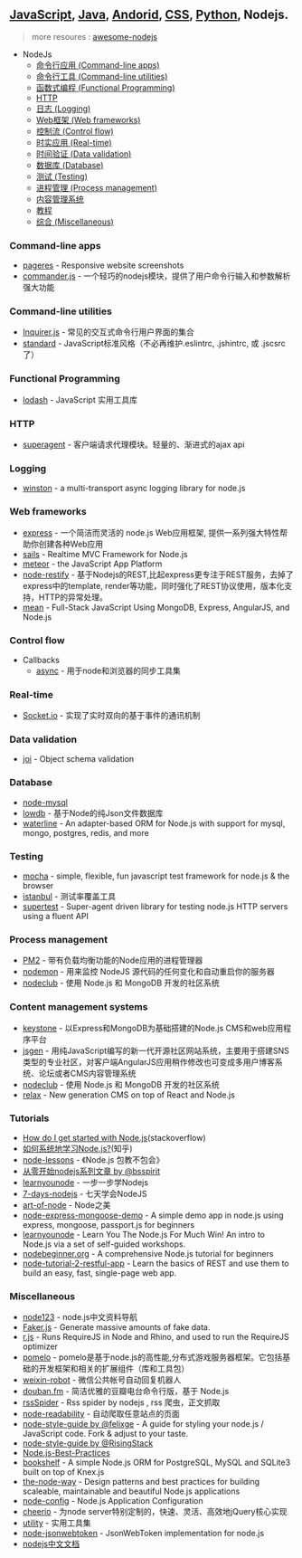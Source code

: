 ## [JavaScript](javascript.md), [Java](java.md), [Andorid](andorid.md), [CSS](css.md), [Python](pyton.md), Nodejs.

> more resoures : [awesome-nodejs](https://github.com/sindresorhus/awesome-nodejs)  

+ NodeJs
  + [命令行应用 (Command-line apps)](#command-line-apps)
  + [命令行工具 (Command-line utilities)](#command-line-utilities)
  + [函数式编程 (Functional Programming)](#functional-programming)
  + [HTTP](#http)
  + [日志 (Logging)](#logging)
  + [Web框架 (Web frameworks)](#web-frameworks)
  + [控制流 (Control flow)](#control-flow)
  + [时实应用 (Real-time)](#real-time)
  + [时间验证 (Data validation)](#data-validation)
  + [数据库 (Database)](#database)
  + [测试 (Testing)](#testing)
  + [进程管理 (Process management)](#process-management)
  + [内容管理系统](#content-management-systems)
  + [教程](#tutorials)
  + [综合 (Miscellaneous)](#miscellaneous)

### Command-line apps
+ [pageres](https://github.com/sindresorhus/pageres) - Responsive website screenshots
+ [commander.js](https://github.com/tj/commander.js) - 一个轻巧的nodejs模块，提供了用户命令行输入和参数解析强大功能

### Command-line utilities
+ [Inquirer.js](https://github.com/SBoudrias/Inquirer.js) - 常见的交互式命令行用户界面的集合
+ [standard](https://github.com/feross/standard) - JavaScript标准风格（不必再维护.eslintrc, .jshintrc, 或 .jscsrc了）

### Functional Programming
+ [lodash](https://github.com/lodash/lodash) - JavaScript 实用工具库

### HTTP
+ [superagent](https://github.com/visionmedia/superagent) - 客户端请求代理模块。轻量的、渐进式的ajax api

### Logging
+ [winston](https://github.com/winstonjs/winston) - a multi-transport async logging library for node.js

### Web frameworks
+ [express](https://github.com/strongloop/express) - 一个简洁而灵活的 node.js Web应用框架, 提供一系列强大特性帮助你创建各种Web应用
+ [sails](https://github.com/balderdashy/sails) - Realtime MVC Framework for Node.js
+ [meteor](https://github.com/meteor/meteor/) - the JavaScript App Platform
+ [node-restify](https://github.com/restify/node-restify) - 基于Nodejs的REST,比起express更专注于REST服务，去掉了express中的template, render等功能，同时强化了REST协议使用，版本化支持，HTTP的异常处理。  
+ [mean](https://github.com/meanjs/mean) - Full-Stack JavaScript Using MongoDB, Express, AngularJS, and Node.js    

### Control flow
+ Callbacks
  + [async](https://github.com/caolan/async) - 用于node和浏览器的同步工具集

### Real-time
+ [Socket.io](https://github.com/Automattic/socket.io/) - 实现了实时双向的基于事件的通讯机制
  
### Data validation
+ [joi](https://github.com/hapijs/joi) - Object schema validation

### Database
+ [node-mysql](https://github.com/felixge/node-mysql)
+ [lowdb](https://github.com/typicode/lowdb) - 基于Node的纯Json文件数据库
+ [waterline](https://github.com/balderdashy/waterline) - An adapter-based ORM for Node.js with support for mysql, mongo, postgres, redis, and more

### Testing
+ [mocha](https://github.com/mochajs/mocha) - simple, flexible, fun javascript test framework for node.js & the browser
+ [istanbul](https://github.com/gotwarlost/istanbul) - 测试率覆盖工具
+ [supertest](https://github.com/visionmedia/supertest) - Super-agent driven library for testing node.js HTTP servers using a fluent API

### Process management
+ [PM2](https://github.com/Unitech/pm2) - 带有负载均衡功能的Node应用的进程管理器
+ [nodemon](https://github.com/remy/nodemon) - 用来监控 NodeJS 源代码的任何变化和自动重启你的服务器
+ [nodeclub](https://github.com/cnodejs/nodeclub) - 使用 Node.js 和 MongoDB 开发的社区系统 

### Content management systems
+ [keystone](https://github.com/keystonejs/keystone) - 以Express和MongoDB为基础搭建的Node.js CMS和web应用程序平台
+ [jsgen](https://github.com/zensh/jsgen) - 用纯JavaScript编写的新一代开源社区网站系统，主要用于搭建SNS类型的专业社区，对客户端AngularJS应用稍作修改也可变成多用户博客系统、论坛或者CMS内容管理系统
+ [nodeclub](https://github.com/cnodejs/nodeclub) - 使用 Node.js 和 MongoDB 开发的社区系统 
+ [relax](https://github.com/relax/relax) - New generation CMS on top of React and Node.js 

### Tutorials
+ [How do I get started with Node.js](http://stackoverflow.com/questions/2353818/how-do-i-get-started-with-node-js)(stackoverflow)
+ [如何系统地学习Node.js?](http://www.zhihu.com/question/21567720)(知乎)
+ [node-lessons](https://github.com/alsotang/node-lessons) - 《Node.js 包教不包会》 
+ [从零开始nodejs系列文章 by @bsspirit](http://blog.fens.me/series-nodejs/)
+ [learnyounode](https://github.com/rvagg/learnyounode) - 一步一步学Nodejs 
+ [7-days-nodejs](https://github.com/nqdeng/7-days-nodejs) - 七天学会NodeJS  
+ [art-of-node](https://github.com/maxogden/art-of-node/blob/master/readme.zh-cn.md) - Node之美
+ [node-express-mongoose-demo](https://github.com/madhums/node-express-mongoose-demo) - A simple demo app in node.js using express, mongoose, passport.js for beginners  
+ [learnyounode](https://github.com/workshopper/learnyounode) - Learn You The Node.js For Much Win! An intro to Node.js via a set of self-guided workshops. 
+ [nodebeginner.org](https://github.com/manuelkiessling/nodebeginner.org) - A comprehensive Node.js tutorial for beginners  
+ [node-tutorial-2-restful-app](https://github.com/cwbuecheler/node-tutorial-2-restful-app) - Learn the basics of REST and use them to build an easy, fast, single-page web app. 

### Miscellaneous
+ [node123](https://github.com/youyudehexie/node123) - node.js中文资料导航
+ [Faker.js](https://github.com/Marak/faker.js) - Generate massive amounts of fake data.
+ [r.js](https://github.com/jrburke/r.js) - Runs RequireJS in Node and Rhino, and used to run the RequireJS optimizer
+ [pomelo](https://github.com/NetEase/pomelo)  - pomelo是基于node.js的高性能,分布式游戏服务器框架。它包括基础的开发框架和相关的扩展组件（库和工具包）
+ [weixin-robot](https://github.com/node-webot/weixin-robot) - 微信公共帐号自动回复机器人 
+ [douban.fm](https://github.com/turingou/douban.fm) - 简洁优雅的豆瓣电台命令行版，基于 Node.js 
+ [rssSpider](https://github.com/shanelau/rssSpider) - Rss spider by nodejs , rss 爬虫，正文抓取 
+ [node-readability](https://github.com/Tjatse/node-readability) - 自动爬取任意站点的页面 
+ [node-style-guide by @felixge](https://github.com/felixge/node-style-guide) - A guide for styling your node.js / JavaScript code. Fork & adjust to your taste.  
+ [node-style-guide by @RisingStack](https://github.com/RisingStack/node-style-guide)
+ [Node.js-Best-Practices](https://github.com/alanjames1987/Node.js-Best-Practices) 
+ [bookshelf](https://github.com/tgriesser/bookshelf) - A simple Node.js ORM for PostgreSQL, MySQL and SQLite3 built on top of Knex.js  
+ [the-node-way](https://github.com/FredKSchott/the-node-way) - Design patterns and best practices for building scaleable, maintainable and beautiful Node.js applications  
+ [node-config](https://github.com/lorenwest/node-config) - Node.js Application Configuration 
+ [cheerio](https://github.com/cheeriojs/cheerio) - 为node server特别定制的，快速、灵活、高效地jQuery核心实现
+ [utility](https://github.com/node-modules/utility) - 实用工具集
+ [node-jsonwebtoken](https://github.com/auth0/node-jsonwebtoken) - JsonWebToken implementation for node.js 
+ [nodejs中文文档](https://github.com/0532/nodejs) 


